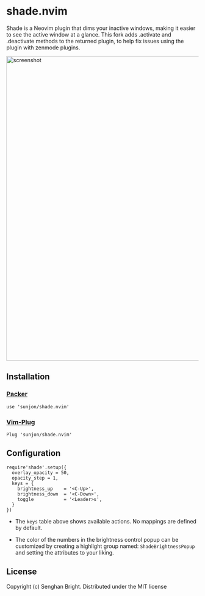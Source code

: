 # shade.nvim

Shade is a Neovim plugin that dims your inactive windows, making it easier to see the active window at a glance.
This fork adds .activate and .deactivate methods to the returned plugin, to help fix issues using the plugin with zenmode plugins.

<img src="https://raw.githubusercontent.com/sunjon/images/master/shade_demo.gif" alt="screenshot" width="800"/>

## Installation

### [Packer](https://github.com/wbthomason/packer.nvim) 

```
use 'sunjon/shade.nvim'
```
### [Vim-Plug](https://github.com/junegunn/vim-plug)

```
Plug 'sunjon/shade.nvim'
```

## Configuration

```
require'shade'.setup({
  overlay_opacity = 50,
  opacity_step = 1,
  keys = {
    brightness_up    = '<C-Up>',
    brightness_down  = '<C-Down>',
    toggle           = '<Leader>s',
  }
})
```

* The `keys` table above shows available actions. No mappings are defined by default.

* The color of the numbers in the brightness control popup can be customized by creating a highlight group named: `ShadeBrightnessPopup` and setting the attributes to your liking.

## License

Copyright (c) Senghan Bright. Distributed under the MIT license

